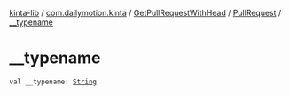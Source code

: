 [kinta-lib](../../../index.md) / [com.dailymotion.kinta](../../index.md) / [GetPullRequestWithHead](../index.md) / [PullRequest](index.md) / [__typename](./__typename.md)

# __typename

`val __typename: `[`String`](https://kotlinlang.org/api/latest/jvm/stdlib/kotlin/-string/index.html)